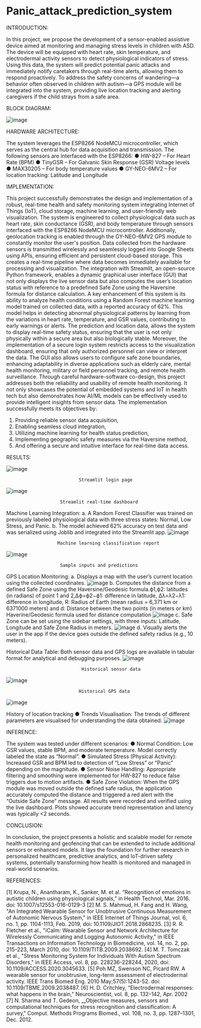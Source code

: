 # Panic_attack_prediction_system

INTRODUCTION:

In this project, we propose the development of a sensor-enabled assistive device aimed at monitoring and managing stress levels in children with ASD. The device will be equipped with heart rate, skin temperature, and electrodermal activity sensors to detect physiological indicators of stress. Using this data, the system will predict potential panic attacks and immediately notify caretakers through real-time alerts, allowing them to respond proactively. To address the safety concerns of wandering—a behavior often observed in children with autism—a GPS module will be integrated into the system, providing live location tracking and alerting caregivers if the child strays from a safe area.

BLOCK DIAGRAM:

![image](https://github.com/user-attachments/assets/1b9ef13e-6c11-4602-812c-8300c4e2489a)

HARDWARE ARCHITECTURE:

The system leverages the ESP8266 NodeMCU microcontroller, which serves as the central hub for data acquisition and transmission. The following sensors are interfaced with the ESP8266:
●	HW-827 – For Heart Rate (BPM) 
●	TinyGSR – For Galvanic Skin Response (GSR) Voltage levels
●	MAX30205 – For body temperature values
●	GY-NEO-6MV2 – For location tracking: Latitude and Longitude

IMPLEMENTATION:

This project successfully demonstrates the design and implementation of a robust, real-time health and safety monitoring system integrating Internet of Things (IoT), cloud storage, machine learning, and user-friendly web visualization. The system is engineered to collect physiological data such as heart rate, skin conductance (GSR), and body temperature through sensors interfaced with the ESP8266 NodeMCU microcontroller. Additionally, geolocation tracking is enabled through the GY-NEO-6MV2 GPS module to constantly monitor the user's position.
	Data collected from the hardware sensors is transmitted wirelessly and seamlessly logged into Google Sheets using APIs, ensuring efficient and persistent cloud-based storage. This creates a real-time pipeline where data becomes immediately available for processing and visualization. The integration with Streamlit, an open-source Python framework, enables a dynamic graphical user interface (GUI) that not only displays the live sensor data but also computes the user’s location status with reference to a predefined Safe Zone using the Haversine formula for distance calculation.
	A key enhancement of this system is its ability to analyze health conditions using a Random Forest machine learning model trained on collected data, with a reported accuracy of 62%. This model helps in detecting abnormal physiological patterns by learning from the variations in heart rate, temperature, and GSR values, contributing to early warnings or alerts. The prediction and location data, allows the system to display real-time safety status, ensuring that the user is not only physically within a secure area but also biologically stable.
	Moreover, the implementation of a secure login system restricts access to the visualization dashboard, ensuring that only authorized personnel can view or interpret the data. The GUI also allows users to configure safe zone boundaries, enhancing adaptability in diverse applications such as elderly care, mental health monitoring, military or field personnel tracking, and remote health surveillance.
	Through careful hardware-software co-design, this project addresses both the reliability and usability of remote health monitoring. It not only showcases the potential of embedded systems and IoT in health tech but also demonstrates how AI/ML models can be effectively used to provide intelligent insights from sensor data.
The implementation successfully meets its objectives by:
1.	Providing reliable sensor data acquisition,
2.	Enabling seamless cloud integration,
3.	Utilizing machine learning for health status prediction,
4.	Implementing geographic safety measures via the Haversine method,
5.	And offering a secure and intuitive interface for real-time data access.


RESULTS:

![image](https://github.com/user-attachments/assets/4bfa0ce4-f8fd-4437-ac48-6003215a8dbc)

                               Streamlit login page

![image](https://github.com/user-attachments/assets/7203a84d-dc00-4f9d-a5d5-4b4226ebd3f4)

                        Streamlit real-time dashboard

Machine Learning Integration:
      a.	A Random Forest Classifier was trained on previously labeled physiological data with three stress states: Normal, Low Stress, and Panic.
      b. 	The model achieved 62% accuracy on test data and was serialized using Joblib and integrated into the Streamlit app.
![image](https://github.com/user-attachments/assets/c4e0d257-0704-4c8b-a0bf-6ff34969ddc0)

                       Machine learning classification report

![image](https://github.com/user-attachments/assets/322dd1b0-229a-479f-a315-0f41cc9fa31a)

                        Sample inputs and predictions

GPS Location Monitoring:
	a. Displays a map with the user’s current location using the collected coordinates.
![image](https://github.com/user-attachments/assets/09c9a700-c9a1-41df-a5d3-6eb40e5c01e7)
	b. Computes the distance from a defined Safe Zone using the Haversine/Geodesic formula.ϕ1,ϕ2: latitudes (in radians) of point 1 and 2,Δϕ=ϕ2−ϕ1: difference in latitude, Δλ=λ2−λ1: difference in longitude, R: Radius of Earth (mean radius = 6,371 km or 6371000 meters) and d: Distance between the two points (in meters or km)
Haverine/Geodesic formula used for distance computation
![image](https://github.com/user-attachments/assets/dc8be524-dfaf-4f45-a936-1a811a111326)
	c. Safe Zone can be set using the sidebar settings, with three inputs: Latitude, Longitude and Safe Zone Radius in meters.
![image](https://github.com/user-attachments/assets/591ef893-3607-471b-9943-2e3ae367c167)
	d. Visually alerts the user in the app if the device goes outside the defined safety radius (e.g., 10 meters).

Historical Data Table: Both sensor data and GPS logs are available in tabular format for analytical and debugging purposes.
![image](https://github.com/user-attachments/assets/67892f90-9c19-43cb-a46f-a6f0ad640f39)

                                Historical sensor data

![image](https://github.com/user-attachments/assets/b7912db5-4dc4-4a3d-a080-32d4605b7a38)

                               Historical GPS data

![image](https://github.com/user-attachments/assets/bbb3bcaa-93d4-4fad-bd1e-a3f08f0a978d)

History of location tracking
●	Trends Visualisation: The trends of different parameters are visualised for understanding the data obtained.
![image](https://github.com/user-attachments/assets/5e337e37-65c2-412a-b36d-7720a5297fa4)

INFERENCE:

The system was tested under different scenarios:
●	Normal Condition: Low GSR values, stable BPM, and moderate temperature. Model correctly labeled the state as “Normal”.
●	Simulated Stress (Physical Activity): Increased GSR and BPM led to detection of “Low Stress” or “Panic” depending on the magnitude.
●	Sensor Noise Handling: Appropriate filtering and smoothing were implemented for HW-827  to reduce false triggers due to motion artifacts.
●	Safe Zone Violation: When the GPS module was moved outside the defined safe radius, the application accurately computed the distance and triggered a red alert with the “Outside Safe Zone” message.
	All results were recorded and verified using the live dashboard. Plots showed accurate trend representation and latency was typically <2 seconds.

CONCLUSION:

In conclusion, the project presents a holistic and scalable model for remote health monitoring and geofencing that can be extended to include additional sensors or enhanced models. It lays the foundation for further research in personalized healthcare, predictive analytics, and IoT-driven safety systems, potentially transforming how health is monitored and managed in real-world scenarios.

REFERENCES:

[1] Krupa, N., Anantharam, K., Sanker, M. et al. “Recognition of emotions in autistic children using physiological signals,” in Health Technol, Mar. 2016.
doi: 10.1007/s12553-016-0129-3
[2] M. S. Mahmud, H. Fang and H. Wang, "An Integrated Wearable Sensor for Unobtrusive Continuous Measurement of Autonomic Nervous System," in IEEE Internet of Things Journal, vol. 6, no. 1, pp. 1104-1113, Feb. 2019, doi: 10.1109/JIOT.2018.2868235.
[3] R. R. Fletcher et al., "iCalm: Wearable Sensor and Network Architecture for Wirelessly Communicating and Logging Autonomic Activity," in IEEE Transactions on Information Technology in Biomedicine, vol. 14, no. 2, pp. 215-223, March 2010, doi: 10.1109/TITB.2009.2038692.
[4] M. T. Tomczak et al., "Stress Monitoring System for Individuals With Autism Spectrum Disorders," in IEEE Access, vol. 8, pp. 228236-228244, 2020, doi: 10.1109/ACCESS.2020.3045633.
[5] Poh MZ, Swenson NC, Picard RW. A wearable sensor for unobtrusive, long-term assessment of electrodermal activity. IEEE Trans Biomed Eng. 2010 May;57(5):1243-52. doi: 10.1109/TBME.2009.2038487.
[6] H. D. Critchley, “Electrodermal responses: what happens in the brain,” Neuroscientist, vol. 8, pp. 132–142, Apr. 2002
[7] N. Sharma and T. Gedeon, „„Objective measures, sensors and computational techniques for stress recognition and classification: A survey,‟ Comput. Methods Programs Biomed., vol. 108, no. 3, pp. 1287–1301, Dec. 2012.






